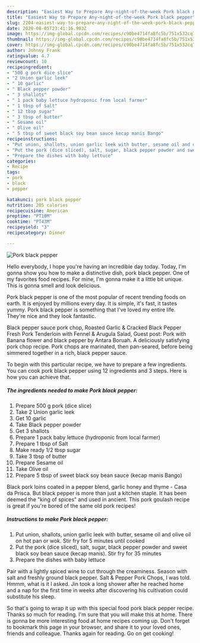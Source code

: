 ```yaml
---
description: "Easiest Way to Prepare Any-night-of-the-week Pork black pepper"
title: "Easiest Way to Prepare Any-night-of-the-week Pork black pepper"
slug: 2204-easiest-way-to-prepare-any-night-of-the-week-pork-black-pepper
date: 2020-08-05T23:41:16.903Z
image: https://img-global.cpcdn.com/recipes/c90be4714fa8fc5b/751x532cq70/pork-black-pepper-recipe-main-photo.jpg
thumbnail: https://img-global.cpcdn.com/recipes/c90be4714fa8fc5b/751x532cq70/pork-black-pepper-recipe-main-photo.jpg
cover: https://img-global.cpcdn.com/recipes/c90be4714fa8fc5b/751x532cq70/pork-black-pepper-recipe-main-photo.jpg
author: Johnny Frank
ratingvalue: 4.7
reviewcount: 10
recipeingredient:
- "500 g pork dice slice"
- "2 Union garlic leek"
- " 10 garlic"
- " Black pepper powder"
- " 3 shallots"
- " 1 pack baby lettuce hydroponic from local farmer"
- " 1 tbsp of Salt"
- " 12 tbsp sugar"
- " 3 tbsp of butter"
- " Sesame oil"
- " Olive oil"
- " 5 tbsp of sweet black soy bean sauce kecap manis Bango"
recipeinstructions:
- "Put union, shallots, union garlic leek with butter, sesame oil and olive oil on hot pan or wok. Stir fry for 5 minutes until cooked"
- "Put the pork (dice sliced), salt, sugar, black pepper powder and sweet black soy bean sauce (kecap manis). Stir fry for 35 minutes"
- "Prepare the dishes with baby lettuce"
categories:
- Recipe
tags:
- pork
- black
- pepper

katakunci: pork black pepper 
nutrition: 205 calories
recipecuisine: American
preptime: "PT10M"
cooktime: "PT43M"
recipeyield: "3"
recipecategory: Dinner

---
```



![Pork black pepper](https://img-global.cpcdn.com/recipes/c90be4714fa8fc5b/751x532cq70/pork-black-pepper-recipe-main-photo.jpg)

Hello everybody, I hope you're having an incredible day today. Today, I'm gonna show you how to make a distinctive dish, pork black pepper. One of my favorites food recipes. For mine, I'm gonna make it a little bit unique. This is gonna smell and look delicious.

Pork black pepper is one of the most popular of recent trending foods on earth. It is enjoyed by millions every day. It is simple, it's fast, it tastes yummy. Pork black pepper is something that I've loved my entire life. They're nice and they look fantastic.

Black pepper sauce pork chop, Roasted Garlic &amp; Cracked Black Pepper Fresh Pork Tenderloin with Fennel &amp; Arugula Salad, Guest post: Pork with Banana flower and black pepper by Antara Boruah. A deliciously satisfying pork chop recipe. Pork chops are marinated, then pan-seared, before being simmered together in a rich, black pepper sauce.


To begin with this particular recipe, we have to prepare a few ingredients. You can cook pork black pepper using 12 ingredients and 3 steps. Here is how you can achieve that.

<!--inarticleads1-->

##### The ingredients needed to make Pork black pepper:

1. Prepare 500 g pork (dice slice)
1. Take 2 Union garlic leek
1. Get  10 garlic
1. Take  Black pepper powder
1. Get  3 shallots
1. Prepare  1 pack baby lettuce (hydroponic from local farmer)
1. Prepare  1 tbsp of Salt
1. Make ready  1/2 tbsp sugar
1. Take  3 tbsp of butter
1. Prepare  Sesame oil
1. Take  Olive oil
1. Prepare  5 tbsp of sweet black soy bean sauce (kecap manis Bango)


Black pork loins coated in a pepper blend, garlic honey and thyme - Casa da Prisca. But black pepper is more than just a kitchen staple. It has been deemed the &#34;king of spices&#34; and used in ancient. This pork goulash recipe is great if you&#39;re bored of the same old pork recipes! 

<!--inarticleads2-->

##### Instructions to make Pork black pepper:

1. Put union, shallots, union garlic leek with butter, sesame oil and olive oil on hot pan or wok. Stir fry for 5 minutes until cooked
1. Put the pork (dice sliced), salt, sugar, black pepper powder and sweet black soy bean sauce (kecap manis). Stir fry for 35 minutes
1. Prepare the dishes with baby lettuce


Pair with a lightly spiced wine to cut through the creaminess. Season with salt and freshly ground black pepper. Salt &amp; Pepper Pork Chops, I was told. Hmmm, what is it I asked. Jin took a long shower after he reached home and a nap for the first time in weeks after discovering his cultivation could substitute his sleep. 

So that's going to wrap it up with this special food pork black pepper recipe. Thanks so much for reading. I'm sure that you will make this at home. There is gonna be more interesting food at home recipes coming up. Don't forget to bookmark this page in your browser, and share it to your loved ones, friends and colleague. Thanks again for reading. Go on get cooking!
